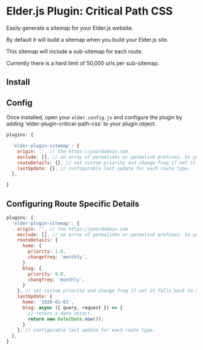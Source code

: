 # Elder.js Plugin: Critical Path CSS

Easily generate a sitemap for your Elder.js website.

By default it will build a sitemap when you build your Elder.js site.

This sitemap will include a sub-sitemap for each route.

Currently there is a hard limit of 50,000 urls per sub-sitemap. 


## Install


## Config


Once installed, open your `elder.config.js` and configure the plugin by adding 'elder-plugin-critical-path-css' to your plugin object.

```javascript
plugins: {

  'elder-plugin-sitemap': {
    origin: '', // the https://yourdomain.com
    exclude: [], // an array of permalinks or permalink prefixes. So you can do ['500'] and it will match /500**
    routeDetails: {}, // set custom priority and change freq if not it falls back to default
    lastUpdate: {}, // configurable last update for each route type.
  },

}
```


## Configuring Route Specific Details

```javascript
plugins: {
  'elder-plugin-sitemap': {
    origin: '', // the https://yourdomain.com
    exclude: [], // an array of permalinks or permalink prefixes. So you can do ['500'] and it will match /500**
    routeDetails: {
      home: {
        priority: 1.0,
        changefreq: 'monthly',
      }
      blog: {
        priority: 0.8,
        changfreq: 'monthly',
      }
    }, // set custom priority and change freq if not it falls back to default
    lastUpdate: {
      home: '2020-01-01',
      blog: async ({ query, request }) => {
        // return a date object.
        return new Date(Date.now());
      }
    }, // configurable last update for each route type.
  },
}
```
